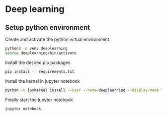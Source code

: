 # Deep learning

## Setup python environment

Create and activate the python virtual environment
```sh
python3 -m venv deeplearning
source deeplearning/bin/activate
```

Install the desired pip packages

```sh
pip install -r requirements.txt
``` 

Install the kernel in jupyter notebook

```sh
python -m ipykernel install --user --name=deeplearning --display-name "Deep learning"
```

Finally start the jupyter notebook

```sh
jupyter notebook
```

